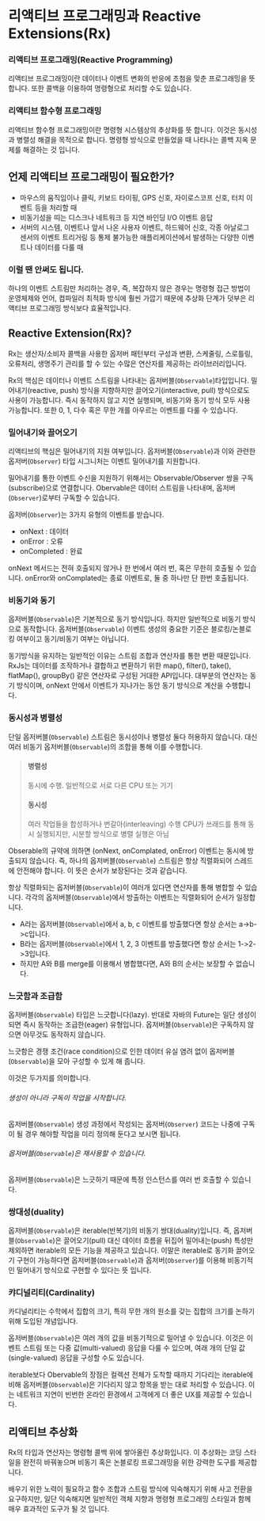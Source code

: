 # 리액티브 프로그래밍과 Reactive Extensions(Rx)

### 리액티브 프로그래밍(Reactive Programming)
리액티브 프로그래밍이란 데이터나 이벤트 변화의 반응에 초첨을 맞춘 프로그래밍을 뜻합니다.
또한 콜백을 이용하여 명령형으로 처리할 수도 있습니다.

### 리액티브 함수형 프로그래밍
리액티브 함수형 프로그래밍이란 명령형 시스템상의 추상화를 뜻 합니다.
이것은 동시성과 병렬성 해결을 목적으로 합니다. 명령형 방식으로 만들었을 때 나타나는 콜백 지옥 문제를 해결하는 것 입니다.

## 언제 리액티브 프로그래밍이 필요한가?
* 마우스의 움직임이나 클릭, 키보드 타이핑, GPS 신호, 자이로스코프 신호, 터치 이벤트 등을 처리할 때
* 비동기성을 띠는 디스크나 네트워크 등 지연 바인딩 I/O 이벤트 응답
* 서버의 시스템, 이벤트나 앞서 나온 사용자 이벤트, 하드웨어 신호, 각종 아날로그 센서의 이벤트 트리거링 등 통제 불가능한 애플리케이션에서 발생하는 다양한 이벤트나 데이터를 다룰 때

### 이럴 땐 안써도 됩니다.
하나의 이벤트 스트림만 처리하는 경우, 즉, 복잡하지 않은 경우는 명령형 접근 방법이 운영체제와 언어, 컴파일러 최적화 방식에 훨씬 가깝기 때문에 추상화 단계가 덧부은 리액티브 프로그래밍 방식보다 효율적입니다.

## Reactive Extension(Rx)?
Rx는 생산자/소비자 콜백을 사용한 옵저버 패턴부터 구성과 변환, 스케줄링, 스로틀링, 오류처리, 생명주기 관리를 할 수 있는 수많은 연산자를 제공하는 라이브러리입니다.

Rx의 핵심은 데이터나 이벤트 스트림을 나타내는 옵저버블(<code>Observable</code>)타입입니다.
밀어내기(reactive, push) 방식을 지향하지만 끌어오기(interactive, pull) 방식으로도 사용이 가능합니다.
즉시 동작하지 않고 지연 실행되며, 비동기와 동기 방식 모두 사용 가능합니다.
또한 0, 1, 다수 혹은 무한 개를 아우르는 이벤트를 다룰 수 있습니다.

### 밀어내기와 끌어오기
리액티브의 핵심은 밀어내기의 지원 여부입니다.
옵저버블(<code>Observable</code>)과 이와 관련한 옵저버(<code>Observer</code>) 타입 시그니처는 이벤트 밀어내기를 지원합니다.

밀어내기를 통한 이벤트 수신을 지원하기 위해서는 Observable/Observer 쌍을 구독(subscribe)으로 연결합니다.
Obervable은 데이터 스트림을 나타내며, 옵저버(<code>Observer</code>)로부터 구독할 수 있습니다.

옵저버(<code>Observer</code>)는 3가지 유형의 이벤트를 받습니다.
* onNext : 데이터
* onError : 오류
* onCompleted : 완료

onNext 메서드는 전혀 호출되지 않거나 한 번에서 여러 번, 혹은 무한히 호출될 수 있습니다.
onError와 onComplated는 종료 이벤트로, 둘 중 하나만 단 한번 호출됩니다.

### 비동기와 동기
옵저버블(<code>Observable</code>)은 기본적으로 동기 방식입니다. 하지만 일반적으로 비동기 방식으로 동작합니다.
옵저버블(<code>Observable</code>) 이벤트 생성의 중요한 기준은 블로킹/논블로킹 여부이고 동기/비동기 여부는 아닙니다.

동기방식을 유지하는 일반적인 이유는 스트림 조합과 연산자를 통한 변환 때문입니다.
RxJs는 데이터를 조작하거나 결합하고 변환하기 위한 map(), filter(), take(), flatMap(), groupBy() 같은 연산자로 구성된 거대한 API입니다.
대부분의 연산자는 동기 방식이며, onNext 안에서 이벤트가 지나가는 동안 동기 방식으로 계산을 수행합니다.

### 동시성과 병렬성
단일 옵저버블(<code>Observable</code>) 스트림은 동시성이나 병렬성 둘다 허용하지 않습니다.
대신 여러 비동기 옵저버블(<code>Observable</code>)의 조합을 통해 이를 수행합니다.

> #### 병렬성
> 동시에 수행.
> 일반적으로 서로 다른 CPU 또는 기기
> #### 동시성
> 여러 작업들을 합성하거나 번갈아(interleaving) 수행
> CPU가 쓰래드를 통해 동시 실행되지만, 시분할 방식으로 병렬 실행은 아님

Obserable의 규약에 의하면 (onNext, onComplated, onError) 이벤트는 동시에 방출되지 않습니다.
즉, 하나의 옵저버블(<code>Observable</code>) 스트림은 항상 직렬화되어 스레드에 안전해야 합니다. 이 뜻은 순서가 보장된다는 것과 같습니다.

항상 직렬화되는 옵저버블(<code>Observable</code>)이 여러개 있다면 연산자를 통해 병합할 수 있습니다.
각각의 옵저버블(<code>Observable</code>)에서 방출하는 이벤트는 직렬화되어 순서가 일정합니다.

* A라는 옵저버블(<code>Observable</code>)에서 a, b, c 이벤트를 방출했다면 항상 순서는 a->b->c입니다.
* B라는 옵저버블(<code>Observable</code>)에서 1, 2, 3 이벤트를 방출했다면 항상 순서는 1->2->3입니다.
* 하지만 A와 B를 merge를 이용해서 병합했다면, A와 B의 순서는 보장할 수 없습니다.

### 느긋함과 조급함
옵저버블(<code>Observable</code>) 타입은 느긋합니다(lazy). 반대로 자바의 Future는 일단 생성이 되면 즉시 동작하는 조급한(eager) 유형입니다.
옵저버블(<code>Observable</code>)은 구독하지 않으면 아무것도 동작하지 않습니다.

느긋함은 경쟁 조건(race condition)으로 인한 데이터 유실 염려 없이 옵저버블(<code>Observable</code>)을 모아 구성할 수 있게 해 줍니다.

이것은 두가지를 의미합니다.

###### 생성이 아니라 구독이 작업을 시작합니다.
옵저버블(<code>Observable</code>) 생성 과정에서 작성되는 옵저버(<code>Observer</code>) 코드는 나중에 구독이 될 경우 해야할 작업을 미리 정의해 둔다고 보시면 됩니다.

###### 옵저버블(<code>Observable</code>)은 재사용할 수 있습니다.
옵저버블(<code>Observable</code>)은 느긋하기 때문에 특정 인스턴스를 여러 번 호출할 수 있습니다.

### 쌍대성(duality)
옵저버블(<code>Observable</code>)은 iterable(반복기)의 비동기 쌍대(duality)입니다.
즉, 옵저버블(<code>Observable</code>)은 끌어오기(pull) 대신 데이터 흐름을 뒤집어 밀어내는(push) 특성만 제외하면 iterable의 모든 기능을 제공하고 있습니다.
이말은 iterable로 동기화 끌어오기 구현이 가능하다면 옵저버블(<code>Observable</code>)과 옵저버(<code>Observer</code>)를 이용해 비동기적인 밀어내기 방식으로 구현할 수 있다는 뜻 입니다.

### 캬디널리티(Cardinality)
카디널리티는 수학에서 집합의 크기, 특히 무한 개의 원소를 갖는 집합의 크기를 논하기 위해 도입된 개념입니다.

옵저버블(<code>Observable</code>)은 여러 개의 값을 비동기적으로 밀어낼 수 있습니다.
이것은 이벤트 스트림 또는 다중 값(multi-valued) 응답을 다룰 수 있으며, 여래 개의 단일 값(single-valued) 응답을 구성할 수도 있습니다.

iterable보다 Obervable의 장점은 컬렉션 전체가 도착할 때까지 기다리는 iterable에 비해 옵저버블(<code>Observable</code>)은 기다리지 않고 항목을 받는 대로 처리할 수 있습니다.
이는 네트워크 지연이 빈번한 온라인 환경에서 고객에게 더 좋은 UX를 제공할 수 있습니다.

## 리액티브 추상화
Rx의 타입과 연산자는 명령형 콜백 위에 쌓아올린 추상화입니다.
이 추상화는 코딩 스타일을 완전히 바꿔놓으며 비동기 혹은 논블로킹 프로그래밍을 위한 강력한 도구를 제공합니다.

배우기 위한 노력이 필요하고 함수 조합과 스트림 방식에 익숙해지기 위해 사고 전환을 요구하지만,
일단 익숙해지면 일반적인 객체 지향과 명령형 프로그래밍 스타일과 함께 매우 효과적인 도구가 될 것 입니다.
